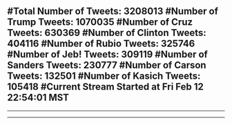 #Total Number of Tweets: 3208013 
#Number of Trump Tweets: 1070035
#Number of Cruz Tweets: 630369
#Number of Clinton Tweets: 404116
#Number of Rubio Tweets: 325746
#Number of Jeb! Tweets: 309119
#Number of Sanders Tweets: 230777
#Number of Carson Tweets: 132501
#Number of Kasich Tweets: 105418
#Current Stream Started at Fri Feb 12 22:54:01 MST
---
---
---
